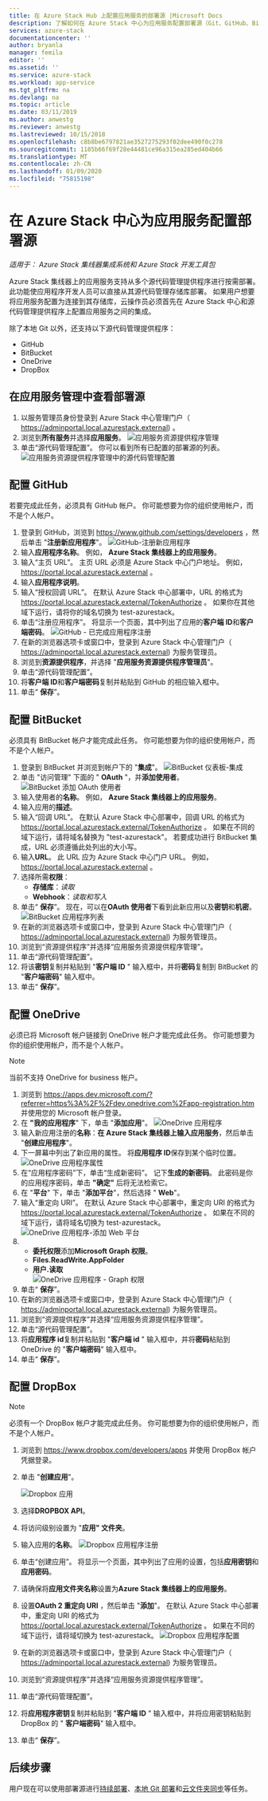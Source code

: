 ```yaml
---
title: 在 Azure Stack Hub 上配置应用服务的部署源 |Microsoft Docs
description: 了解如何在 Azure Stack 中心为应用服务配置部署源（Git、GitHub、BitBucket、DropBox 和 OneDrive）。
services: azure-stack
documentationcenter: ''
author: bryanla
manager: femila
editor: ''
ms.assetid: ''
ms.service: azure-stack
ms.workload: app-service
ms.tgt_pltfrm: na
ms.devlang: na
ms.topic: article
ms.date: 03/11/2019
ms.author: anwestg
ms.reviewer: anwestg
ms.lastreviewed: 10/15/2018
ms.openlocfilehash: c8b8be6797821ae3527275293f02dee490f0c278
ms.sourcegitcommit: 1185b66f69f28e44481ce96a315ea285ed404b66
ms.translationtype: MT
ms.contentlocale: zh-CN
ms.lasthandoff: 01/09/2020
ms.locfileid: "75815198"
---
```

# <a name="configure-deployment-sources-for-app-services-on-azure-stack-hub"></a>在 Azure Stack 中心为应用服务配置部署源

*适用于： Azure Stack 集线器集成系统和 Azure Stack 开发工具包*

Azure Stack 集线器上的应用服务支持从多个源代码管理提供程序进行按需部署。 此功能使应用程序开发人员可以直接从其源代码管理存储库部署。 如果用户想要将应用服务配置为连接到其存储库，云操作员必须首先在 Azure Stack 中心和源代码管理提供程序上配置应用服务之间的集成。  

除了本地 Git 以外，还支持以下源代码管理提供程序：

* GitHub
* BitBucket
* OneDrive
* DropBox

## <a name="view-deployment-sources-in-app-service-administration"></a>在应用服务管理中查看部署源

1. 以服务管理员身份登录到 Azure Stack 中心管理门户（ https://adminportal.local.azurestack.external) 。
2. 浏览到**所有服务**并选择**应用服务**。
    ![应用服务资源提供程序管理][1]
3. 单击“源代码管理配置”。 你可以看到所有已配置的部署源的列表。
    ![应用服务资源提供程序管理中的源代码管理配置][2]

## <a name="configure-github"></a>配置 GitHub

若要完成此任务，必须具有 GitHub 帐户。 你可能想要为你的组织使用帐户，而不是个人帐户。

1. 登录到 GitHub，浏览到 https://www.github.com/settings/developers ，然后单击 "**注册新应用程序**"。
    ![GitHub-注册新应用程序][3]
2. 输入**应用程序名称**。 例如， **Azure Stack 集线器上的应用服务**。
3. 输入“主页 URL”。 主页 URL 必须是 Azure Stack 中心门户地址。 例如， https://portal.local.azurestack.external 。
4. 输入**应用程序说明**。
5. 输入“授权回调 URL”。 在默认 Azure Stack 中心部署中，URL 的格式为 https://portal.local.azurestack.external/TokenAuthorize 。 如果你在其他域下运行，请将你的域名切换为 test-azurestack。
6. 单击“注册应用程序”。 将显示一个页面，其中列出了应用的**客户端 ID**和**客户端密码**。
    ![GitHub - 已完成应用程序注册][5]
7. 在新的浏览器选项卡或窗口中，登录到 Azure Stack 中心管理门户（ https://adminportal.local.azurestack.external) 为服务管理员。
8. 浏览到**资源提供程序**，并选择 "**应用服务资源提供程序管理员**"。
9. 单击“源代码管理配置”。
10. 将**客户端 ID**和**客户端密码**复制并粘贴到 GitHub 的相应输入框中。
11. 单击“ **保存**”。

## <a name="configure-bitbucket"></a>配置 BitBucket

必须具有 BitBucket 帐户才能完成此任务。 你可能想要为你的组织使用帐户，而不是个人帐户。

1. 登录到 BitBucket 并浏览到帐户下的 "**集成**"。
    ![BitBucket 仪表板-集成][7]
2. 单击 "访问管理" 下面的 " **OAuth** "，并**添加使用者**。
    ![BitBucket 添加 OAuth 使用者][8]
3. 输入使用者的**名称**。 例如， **Azure Stack 集线器上的应用服务**。
4. 输入应用的**描述**。
5. 输入“回调 URL”。 在默认 Azure Stack 中心部署中，回调 URL 的格式为 https://portal.local.azurestack.external/TokenAuthorize 。 如果在不同的域下运行，请将域名替换为 "test-azurestack"。 若要成功进行 BitBucket 集成，URL 必须遵循此处列出的大小写。
6. 输入**URL**。 此 URL 应为 Azure Stack 中心门户 URL。 例如， https://portal.local.azurestack.external 。
7. 选择所需**权限**：
    - **存储库**：*读取*
    - **Webhook**：*读取和写入*
8. 单击“ **保存**”。 现在，可以在**OAuth 使用者**下看到此新应用以及**密钥**和**机密**。
    ![BitBucket 应用程序列表][9]
9.  在新的浏览器选项卡或窗口中，登录到 Azure Stack 中心管理门户（ https://adminportal.local.azurestack.external) 为服务管理员。
10.  浏览到“资源提供程序”并选择“应用服务资源提供程序管理”。
11. 单击“源代码管理配置”。
12. 将该**密钥**复制并粘贴到 "**客户端 ID** " 输入框中，并将**密码**复制到 BitBucket 的 "**客户端密码**" 输入框中。
13. 单击“ **保存**”。

## <a name="configure-onedrive"></a>配置 OneDrive

必须已将 Microsoft 帐户链接到 OneDrive 帐户才能完成此任务。  你可能想要为你的组织使用帐户，而不是个人帐户。

> [!NOTE]
> 当前不支持 OneDrive for business 帐户。

1. 浏览到 https://apps.dev.microsoft.com/?referrer=https%3A%2F%2Fdev.onedrive.com%2Fapp-registration.htm 并使用您的 Microsoft 帐户登录。
2. 在 **"我的应用程序**" 下，单击 "**添加应用**"。
![OneDrive 应用程序][10]
3. 输入新应用注册的**名称**：**在 Azure Stack 集线器上输入应用服务**，然后单击 "**创建应用程序**"。
4. 下一屏幕中列出了新应用的属性。 将**应用程序 ID**保存到某个临时位置。
![OneDrive 应用程序属性][11]
5. 在“应用程序密码”下，单击“生成新密码”。 记下**生成的新密码**。 此密码是你的应用程序密码，单击 **"确定"** 后将无法检索它。
6. 在 "**平台**" 下，单击 "**添加平台**"，然后选择 " **Web**"。
7. 输入“重定向 URI”。 在默认 Azure Stack 中心部署中，重定向 URI 的格式为 https://portal.local.azurestack.external/TokenAuthorize 。 如果在不同的域下运行，请将域名切换为 test-azurestack。
![OneDrive 应用程序-添加 Web 平台][12]
8.  - **委托权限**添加**Microsoft Graph 权限**。
    - **Files.ReadWrite.AppFolder**
    - **用户.读取**  
      ![OneDrive 应用程序 - Graph 权限][13]
9. 单击“ **保存**”。
10.  在新的浏览器选项卡或窗口中，登录到 Azure Stack 中心管理门户（ https://adminportal.local.azurestack.external) 为服务管理员。
11.  浏览到“资源提供程序”并选择“应用服务资源提供程序管理”。
12. 单击“源代码管理配置”。
13. 将**应用程序 id**复制并粘贴到 "**客户端 id** " 输入框中，并将**密码**粘贴到 OneDrive 的 "**客户端密码**" 输入框中。
14. 单击“ **保存**”。

## <a name="configure-dropbox"></a>配置 DropBox

> [!NOTE]
> 必须有一个 DropBox 帐户才能完成此任务。 你可能想要为你的组织使用帐户，而不是个人帐户。

1. 浏览到 https://www.dropbox.com/developers/apps 并使用 DropBox 帐户凭据登录。
2. 单击 "**创建应用**"。

    ![Dropbox 应用][14]

3. 选择**DROPBOX API**。
4. 将访问级别设置为 "**应用" 文件夹**。
5. 输入应用的**名称**。
![Dropbox 应用程序注册][15]
6. 单击“创建应用”。 将显示一个页面，其中列出了应用的设置，包括**应用密钥**和**应用密码**。
7. 请确保将**应用文件夹名称**设置为**Azure Stack 集线器上的应用服务**。
8. 设置**OAuth 2 重定向 URI** ，然后单击 "**添加**"。 在默认 Azure Stack 中心部署中，重定向 URI 的格式为 https://portal.local.azurestack.external/TokenAuthorize 。 如果在不同的域下运行，请将域切换为 test-azurestack。
![Dropbox 应用程序配置][16]
9.  在新的浏览器选项卡或窗口中，登录到 Azure Stack 中心管理门户（ https://adminportal.local.azurestack.external) 为服务管理员。
10.  浏览到“资源提供程序”并选择“应用服务资源提供程序管理”。
11. 单击“源代码管理配置”。
12. 将**应用程序密钥**复制并粘贴到 "**客户端 ID** " 输入框中，并将应用密钥粘贴到 DropBox 的 " **客户端密码**" 输入框中。
13. 单击“ **保存**”。

## <a name="next-steps"></a>后续步骤

用户现在可以使用部署源进行[持续部署](https://docs.microsoft.com/azure/app-service/deploy-continuous-deployment)、[本地 Git 部署](https://docs.microsoft.com/azure/app-service/deploy-local-git)和[云文件夹同步](https://docs.microsoft.com/azure/app-service/deploy-content-sync)等任务。

<!--Image references-->
[1]: ./media/azure-stack-app-service-configure-deployment-sources/App-service-provider-admin.png
[2]: ./media/azure-stack-app-service-configure-deployment-sources/App-service-provider-admin-source-control-configuration.png
[3]: ./media/azure-stack-app-service-configure-deployment-sources/App-service-provider-admin-github-developer-applications.png
[4]: ./media/azure-stack-app-service-configure-deployment-sources/App-service-provider-admin-github-register-a-new-oauth-application-populated.png
[5]: ./media/azure-stack-app-service-configure-deployment-sources/App-service-provider-admin-github-register-a-new-oauth-application-complete.png
[6]: ./media/azure-stack-app-service-configure-deployment-sources/App-service-provider-admin-roles-management-server-repair-all.png
[7]: ./media/azure-stack-app-service-configure-deployment-sources/App-service-provider-admin-bitbucket-dashboard.png
[8]: ./media/azure-stack-app-service-configure-deployment-sources/App-service-provider-admin-bitbucket-access-management-add-oauth-consumer.png
[9]: ./media/azure-stack-app-service-configure-deployment-sources/App-service-provider-admin-bitbucket-access-management-add-oauth-consumer-complete.png
[10]: ./media/azure-stack-app-service-configure-deployment-sources/App-service-provider-admin-Onedrive-applications.png
[11]: ./media/azure-stack-app-service-configure-deployment-sources/App-service-provider-admin-Onedrive-application-registration.png
[12]: ./media/azure-stack-app-service-configure-deployment-sources/App-service-provider-admin-Onedrive-application-platform.png
[13]: ./media/azure-stack-app-service-configure-deployment-sources/App-service-provider-admin-Onedrive-application-graph-permissions.png
[14]: ./media/azure-stack-app-service-configure-deployment-sources/App-service-provider-admin-Dropbox-applications.png
[15]: ./media/azure-stack-app-service-configure-deployment-sources/App-service-provider-admin-Dropbox-application-registration.png
[16]: ./media/azure-stack-app-service-configure-deployment-sources/App-service-provider-admin-Dropbox-application-configuration.png
